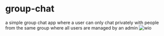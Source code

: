 # group-chat
a simple group chat app where a user can only chat privately with people from the same group where all users are managed by an admin 
<img src="" alt="wio" />
